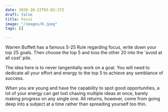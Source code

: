 ```yaml
---
date: 2020-10-22T03:02:17Z
draft: false
title: Focus
image: "/images/0.jpeg"
tags: []

---
```

Warren Buffett has a famous 5-25 Rule regarding focus, write down your top 25 goals. Then choose the top 5 and toss the other 20 into the 'avoid at all cost' pile. 

The idea here is to never tangentially work on a goal. You will need to dedicate all your effort and energy to the top 5 to achieve any semblance of success.

When you are young and have the capability to spot good opportunities, a lot of your energy can get lost chasing multiple ideas at once, barely making progress on any single one. All returns, however, come from going deep into a subject at a time rather than spreading yourself too thin.